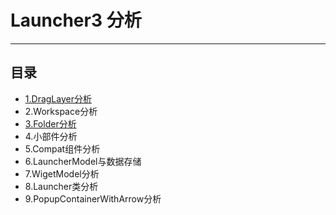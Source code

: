 # Launcher3 分析
---
## 目录
-   [1.DragLayer分析](./DragLayer/DragLayer.md)
-   2.Workspace分析
-   [3.Folder分析](./Folder/Folder_FolderIcon.md)
-   4.小部件分析
-   5.Compat组件分析
-   6.LauncherModel与数据存储
-   7.WigetModel分析
-   8.Launcher类分析
-   9.PopupContainerWithArrow分析
